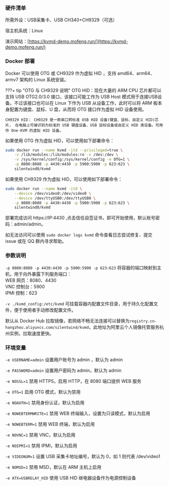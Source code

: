 ### 硬件清单

所需外设：USB采集卡、USB CH340+CH9329（可选）

宿主机系统：Linux

演示网站：[https://kvmd-demo.mofeng.run/](https://kvmd-demo.mofeng.run/)

### Docker 部署

Docker 可以使用 OTG 或 CH9329 作为虚拟 HID ，支持 amd64、arm64、armv7 架构的 Linux 系统安装。

???+ tip "OTG 与 CH9329 说明"
    OTG HID：现在大量的 ARM CPU 芯片都可以支持 USB OTG2.0/3.0 接口，该接口可能工作为 USB Host 模式用于连接USB设备。不过该接口也可以在 Linux 下作为 USB 从设备工作，此时可以将 ARM 板本身配置为键盘、鼠标、U 盘，从而将 OTG 接口作为虚拟 HID 设备使用。

    CH9329 HID： CH9329 是一款串口转标准 USB HID 设备(键盘、鼠标、自定义 HID)芯片， 在电脑上可被识别为标准的 USB 键盘设备、USB 鼠标设备或自定义 HID 类设备。可用作 One-KVM 的虚拟 HID 设备。

如果使用 OTG 作为虚拟 HID，可以使用如下部署命令：
```bash
sudo docker run --name kvmd -itd --privileged=true \
    -v /lib/modules:/lib/modules:ro -v /dev:/dev \
    -v /sys/kernel/config:/sys/kernel/config -e OTG=1 \
    -p 8080:8080 -p 4430:4430 -p 5900:5900 -p 623:623 \
    silentwind0/kvmd
```

如果使用 CH9329 作为虚拟 HID，可以使用如下部署命令：
```bash
sudo docker run --name kvmd -itd \
    --device /dev/video0:/dev/video0 \
    --device /dev/ttyUSB0:/dev/ttyUSB0 \
    -p 8080:8080 -p 4430:4430 -p 5900:5900 -p 623:623 \
    silentwind0/kvmd
```

部署完成访问 https://IP:4430 ,点击信任自签证书，即可开始使用，默认账号密码：admin/admin。

如无法访问可以使用 `sudo docker logs kvmd` 命令查看日志尝试修复、提交 issue 或在 QQ 群内寻求帮助。

### 参数说明

`-p 8080:8080 -p 4430:4430 -p 5900:5900 -p 623:623` 将容器的端口映射到主机，用于向外暴露下列服务端口：<br>
 WEB 网页：8080、4430<br>
 VNC 控制台：5900<br>
 IPMI 控制：623

`-v ./kvmd_config:/etc/kvmd` 可挂载容器内配置文件目录，用于持久化配置文件，便于使用者手动修改配置文件。

 默认从 Docker Hub 拉取镜像，若网络不畅无法连接可以替换为`registry.cn-hangzhou.aliyuncs.com/silentwind/kvmd`，此地址为阿里云个人镜像托管服务杭州实例，拉取速度更快。

### 环境变量

`-e USERNAME=admin` 设置用户账号为 admin ，默认为 admin

`-e PASSWORD=admin` 设置用户密码为 admin，默认为 admin

`-e NOSSL=1` 禁用 HTTPS，启用 HTTP，在 8080 端口提供 WEB 服务

`-e OTG=1` 启用 OTG 模式，默认为禁用

`-e NOAUTH=1` 禁用身份认证，默认为启用

`-e NOWEBTERMWRITE=1` 禁用 WEB 终端输入，设置为只读模式，默认为启用

`-e NOWEBTERM=1` 禁用 WEB 终端，默认为启用

`-e NOVNC=1` 禁用 VNC，默认为启用

`-e NOIPMI=1` 禁用 IPMI，默认为启用

`-e VIDEONUM=1` 设置 USB 采集卡地址编号，默认为 0，如 1 则代表 /dev/video1

`-e NOMSD=1` 禁用 MSD，默认在 ARM 主机上启用

`-e ATX=USBRELAY_HID` 使用 USB HID 继电器设备作为电源控制设备